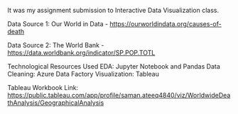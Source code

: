 It was my assignment submission to Interactive Data Visualization class.

Data Source 1: Our World in Data - https://ourworldindata.org/causes-of-death

Data Source 2: The World Bank - https://data.worldbank.org/indicator/SP.POP.TOTL

Technological Resources Used
EDA: Jupyter Notebook and Pandas
Data Cleaning: Azure Data Factory
Visualization: Tableau

Tableau Workbook Link: https://public.tableau.com/app/profile/saman.ateeq4840/viz/WorldwideDeathAnalysis/GeographicalAnalysis
